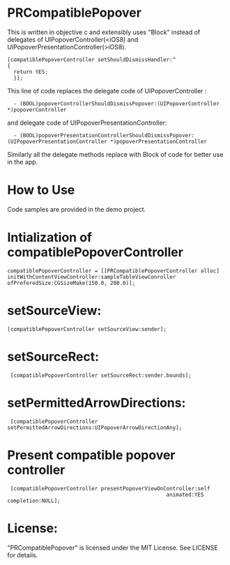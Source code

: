 # PRCompatiblePopover

This is written in objective c and extensibly uses "Block" instead of delegates of UIPopoverController(<iOS8) and UIPopoverPresentationController(>iOS8).

    [compatiblePopoverController setShouldDismissHandler:^
    {
      return YES;
      }];

This line of code replaces the delegate code of UIPopoverController :

      - (BOOL)popoverControllerShouldDismissPopover:(UIPopoverController *)popoverController
and delegate code of UIPopoverPresentationController:

      - (BOOL)popoverPresentationControllerShouldDismissPopover:(UIPopoverPresentationController *)popoverPresentationController

Similarly all the delegate methods replace with Block of code for better use in the app.


# How to Use
Code samples are provided in the demo project.

# Intialization of compatiblePopoverController

    compatiblePopoverController = [[PRCompatiblePopoverController alloc] initWithContentViewController:sampleTableViewConroller ofPreferedSize:CGSizeMake(150.0, 200.0)];

# setSourceView:

    [compatiblePopoverController setSourceView:sender];

# setSourceRect:

     [compatiblePopoverController setSourceRect:sender.bounds];

# setPermittedArrowDirections:

     [compatiblePopoverController setPermittedArrowDirections:UIPopoverArrowDirectionAny];

# Present compatible popover controller

     [compatiblePopoverController presentPopoverViewOnController:self
                                                       animated:YES completion:NULL];


# License:
"PRCompatiblePopover" is licensed under the MIT License. See LICENSE for details.


